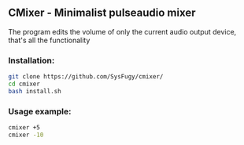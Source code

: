 ## CMixer - Minimalist pulseaudio mixer

The program edits the volume of only the current audio output device, that's all the functionality

### Installation:

```bash
git clone https://github.com/SysFugy/cmixer/
cd cmixer
bash install.sh
```

### Usage example:

```bash
cmixer +5
cmixer -10
```
